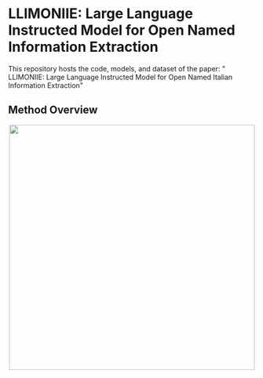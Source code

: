 # LLIMONIIE: Large Language Instructed Model for Open Named Information Extraction
This repository hosts the code, models, and dataset of the paper: " LLIMONIIE: Large Language Instructed Model
for Open Named Italian Information Extraction"
## Method Overview
<p align="center">
  <img src="pipeline.png" width="500px"/>
</p>
